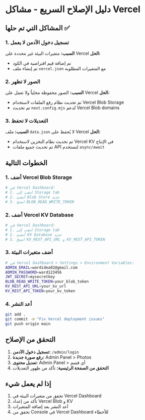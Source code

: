 # دليل الإصلاح السريع - مشاكل Vercel

## المشاكل التي تم حلها ✅

### 1. تسجيل دخول الآدمن لا يعمل
**السبب:** متغيرات البيئة غير محددة على Vercel
**الحل:** 
- تم إضافة قيم افتراضية في الكود
- تم إنشاء ملف `vercel.json` مع المتغيرات المطلوبة

### 2. الصور لا تظهر
**السبب:** الصور محفوظة محلياً ولا تعمل على Vercel
**الحل:**
- تم تحديث نظام رفع الملفات لاستخدام Vercel Blob Storage
- تم تحديث `next.config.mjs` لدعم Vercel Blob domains

### 3. التعديلات لا تحفظ
**السبب:** ملف `data.json` لا يُحفظ على Vercel
**الحل:**
- تم تحديث نظام التخزين لاستخدام Vercel KV في الإنتاج
- تم تحديث جميع ملفات API لتستخدم `async/await`

## الخطوات التالية

### 1. أضف Vercel Blob Storage
```bash
# في Vercel Dashboard:
# 1. اذهب إلى Storage tab
# 2. أنشئ Blob Store جديد
# 3. انسخ BLOB_READ_WRITE_TOKEN
```

### 2. أضف Vercel KV Database
```bash
# في Vercel Dashboard:
# 1. اذهب إلى Storage tab  
# 2. أنشئ KV Database جديد
# 3. انسخ KV_REST_API_URL و KV_REST_API_TOKEN
```

### 3. أضف متغيرات البيئة
```bash
# في Vercel Dashboard > Settings > Environment Variables:
ADMIN_EMAIL=wardidea02@gmail.com
ADMIN_PASSWORD=ward123456
JWT_SECRET=mysecretkey
BLOB_READ_WRITE_TOKEN=your_blob_token
KV_REST_API_URL=your_kv_url
KV_REST_API_TOKEN=your_kv_token
```

### 4. أعد النشر
```bash
git add .
git commit -m "Fix Vercel deployment issues"
git push origin main
```

## التحقق من الإصلاح

1. **تسجيل دخول الآدمن:** `/admin/login`
2. **رفع صورة جديدة:** Admin Panel > Photos
3. **تعديل محتوى:** Admin Panel > أي قسم
4. **التحقق من الصفحة الرئيسية:** تأكد من ظهور التعديلات

## إذا لم يعمل شيء

1. تحقق من متغيرات البيئة في Vercel Dashboard
2. تأكد من إعداد Vercel Blob و KV
3. أعد النشر بعد إضافة المتغيرات
4. تحقق من Console في Vercel Dashboard للأخطاء
